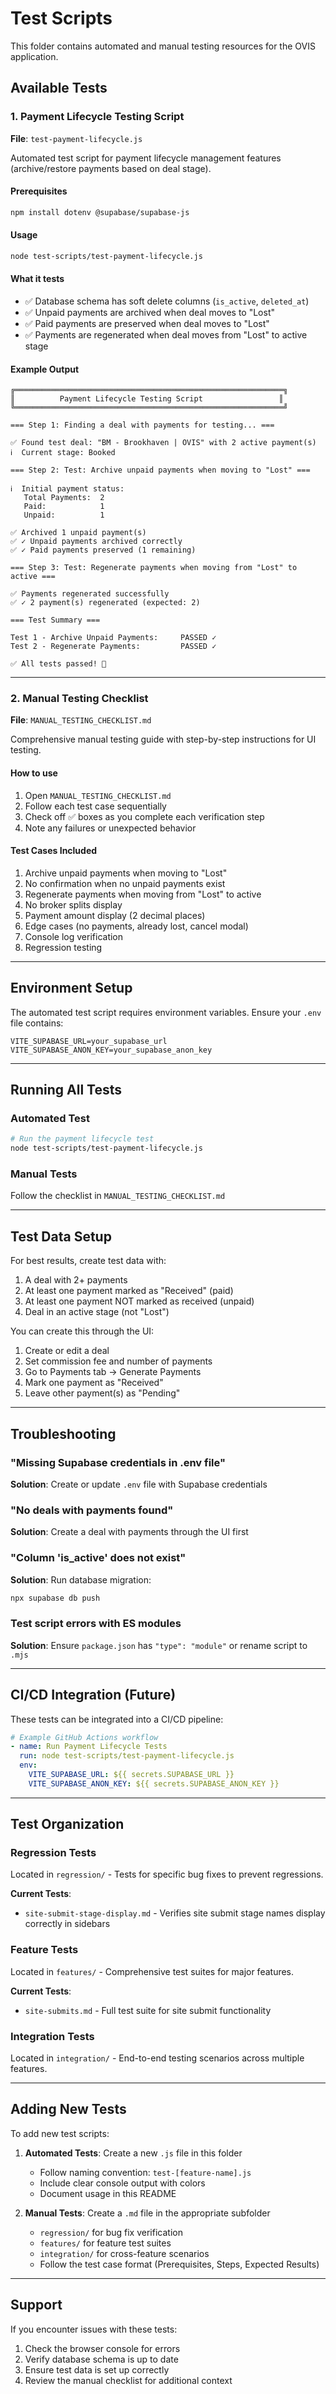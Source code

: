 # Test Scripts

This folder contains automated and manual testing resources for the OVIS application.

## Available Tests

### 1. Payment Lifecycle Testing Script
**File**: `test-payment-lifecycle.js`

Automated test script for payment lifecycle management features (archive/restore payments based on deal stage).

#### Prerequisites
```bash
npm install dotenv @supabase/supabase-js
```

#### Usage
```bash
node test-scripts/test-payment-lifecycle.js
```

#### What it tests
- ✅ Database schema has soft delete columns (`is_active`, `deleted_at`)
- ✅ Unpaid payments are archived when deal moves to "Lost"
- ✅ Paid payments are preserved when deal moves to "Lost"
- ✅ Payments are regenerated when deal moves from "Lost" to active stage

#### Example Output
```
╔════════════════════════════════════════════════════════════╗
║          Payment Lifecycle Testing Script                 ║
╚════════════════════════════════════════════════════════════╝

=== Step 1: Finding a deal with payments for testing... ===

✅ Found test deal: "BM - Brookhaven | OVIS" with 2 active payment(s)
ℹ️  Current stage: Booked

=== Step 2: Test: Archive unpaid payments when moving to "Lost" ===

ℹ️  Initial payment status:
   Total Payments:  2
   Paid:            1
   Unpaid:          1

✅ Archived 1 unpaid payment(s)
✅ ✓ Unpaid payments archived correctly
✅ ✓ Paid payments preserved (1 remaining)

=== Step 3: Test: Regenerate payments when moving from "Lost" to active ===

✅ Payments regenerated successfully
✅ ✓ 2 payment(s) regenerated (expected: 2)

=== Test Summary ===

Test 1 - Archive Unpaid Payments:     PASSED ✓
Test 2 - Regenerate Payments:         PASSED ✓

✅ All tests passed! 🎉
```

---

### 2. Manual Testing Checklist
**File**: `MANUAL_TESTING_CHECKLIST.md`

Comprehensive manual testing guide with step-by-step instructions for UI testing.

#### How to use
1. Open `MANUAL_TESTING_CHECKLIST.md`
2. Follow each test case sequentially
3. Check off ✅ boxes as you complete each verification step
4. Note any failures or unexpected behavior

#### Test Cases Included
1. Archive unpaid payments when moving to "Lost"
2. No confirmation when no unpaid payments exist
3. Regenerate payments when moving from "Lost" to active
4. No broker splits display
5. Payment amount display (2 decimal places)
6. Edge cases (no payments, already lost, cancel modal)
7. Console log verification
8. Regression testing

---

## Environment Setup

The automated test script requires environment variables. Ensure your `.env` file contains:

```env
VITE_SUPABASE_URL=your_supabase_url
VITE_SUPABASE_ANON_KEY=your_supabase_anon_key
```

---

## Running All Tests

### Automated Test
```bash
# Run the payment lifecycle test
node test-scripts/test-payment-lifecycle.js
```

### Manual Tests
Follow the checklist in `MANUAL_TESTING_CHECKLIST.md`

---

## Test Data Setup

For best results, create test data with:
1. A deal with 2+ payments
2. At least one payment marked as "Received" (paid)
3. At least one payment NOT marked as received (unpaid)
4. Deal in an active stage (not "Lost")

You can create this through the UI:
1. Create or edit a deal
2. Set commission fee and number of payments
3. Go to Payments tab → Generate Payments
4. Mark one payment as "Received"
5. Leave other payment(s) as "Pending"

---

## Troubleshooting

### "Missing Supabase credentials in .env file"
**Solution**: Create or update `.env` file with Supabase credentials

### "No deals with payments found"
**Solution**: Create a deal with payments through the UI first

### "Column 'is_active' does not exist"
**Solution**: Run database migration:
```bash
npx supabase db push
```

### Test script errors with ES modules
**Solution**: Ensure `package.json` has `"type": "module"` or rename script to `.mjs`

---

## CI/CD Integration (Future)

These tests can be integrated into a CI/CD pipeline:

```yaml
# Example GitHub Actions workflow
- name: Run Payment Lifecycle Tests
  run: node test-scripts/test-payment-lifecycle.js
  env:
    VITE_SUPABASE_URL: ${{ secrets.SUPABASE_URL }}
    VITE_SUPABASE_ANON_KEY: ${{ secrets.SUPABASE_ANON_KEY }}
```

---

## Test Organization

### Regression Tests
Located in `regression/` - Tests for specific bug fixes to prevent regressions.

**Current Tests**:
- `site-submit-stage-display.md` - Verifies site submit stage names display correctly in sidebars

### Feature Tests
Located in `features/` - Comprehensive test suites for major features.

**Current Tests**:
- `site-submits.md` - Full test suite for site submit functionality

### Integration Tests
Located in `integration/` - End-to-end testing scenarios across multiple features.

---

## Adding New Tests

To add new test scripts:

1. **Automated Tests**: Create a new `.js` file in this folder
   - Follow naming convention: `test-[feature-name].js`
   - Include clear console output with colors
   - Document usage in this README

2. **Manual Tests**: Create a `.md` file in the appropriate subfolder
   - `regression/` for bug fix verification
   - `features/` for feature test suites
   - `integration/` for cross-feature scenarios
   - Follow the test case format (Prerequisites, Steps, Expected Results)

---

## Support

If you encounter issues with these tests:
1. Check the browser console for errors
2. Verify database schema is up to date
3. Ensure test data is set up correctly
4. Review the manual checklist for additional context
